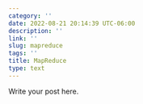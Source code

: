 ```yaml
---
category: ''
date: 2022-08-21 20:14:39 UTC-06:00
description: ''
link: ''
slug: mapreduce
tags: ''
title: MapReduce
type: text
---
```

Write your post here.
